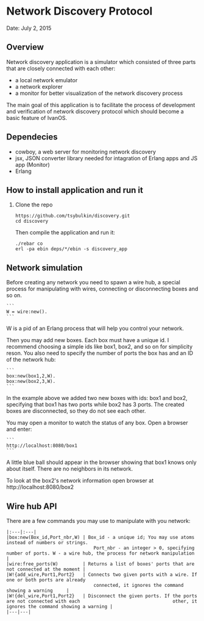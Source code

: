 # Network Discovery Protocol

Date: July 2, 2015

## Overview

Network discovery application is a simulator which consisted of three parts that are closely 
connected with each other:

 - a local network emulator
 - a network explorer
 - a monitor for better visualization of the network discovery process

The main goal of this application is to facilitate the process of development and verification
of network discovery protocol which should become a basic feature of IvanOS.

## Dependecies

- cowboy, a web server for monitoring network discovery
- jsx, JSON converter library needed for intagration of Erlang apps and JS app (Monitor)
- Erlang

## How to install application and run it

1. Clone the repo 
	
	```
	https://github.com/tsybulkin/discovery.git
	cd discovery
	```

	Then compile the application and run it:

	```
	./rebar co
	erl -pa ebin deps/*/ebin -s discovery_app
	``` 

## Network simulation

Before creating any network you need to spawn a wire hub, a special process for 
manipulating with wires, connecting or disconnecting boxes and so on.

	```
	W = wire:new().
	```

W is a pid of an Erlang process that will help you control your network.

Then you may add new boxes. Each box must have a unique id. I recommend choosing a simple ids like
box1, box2, and so on for simplicity reson. You also need to specify the number of ports
the box has and an ID of the network hub:

	```
	box:new(box1,2,W).
	box:new(box2,3,W).
	```

In the example above we added two new boxes with ids: box1 and box2, specifying that box1 has two ports
while box2 has 3 ports. The created boxes are disconnected, so they do not see each other.

You may open a monitor to watch the status of any box. Open a browser and enter:

	```
	http://localhost:8080/box1
	```

A little blue ball should appear in the browser showing that box1 knows only about itself. There are no
neighbors in its network.

To look at the box2's network information open browser at http://localhost:8080/box2


## Wire hub API

There are a few commands you may use to manipulate with you network:

	|:---|:---|
	|box:new(Box_id,Port_nbr,W)	| Box_id - a unique id; You may use atoms instead of numbers or strings.
									Port_nbr - an integer > 0, specifying number of ports. W - a wire hub, the process for network manipulation |
	|wire:free_ports(W)			| Returns a list of boxes' ports that are not connected at the moment |
	|W!{add_wire,Port1,Port2}	| Connects two given ports with a wire. If one or both ports are already
									connected, it ignores the command showing a warning 	|
	|W!{del_wire,Port1,Port2}	| Disconnect the given ports. If the ports are not connected with each 									other, it ignores the command showing a warning |  
	|---|---|




